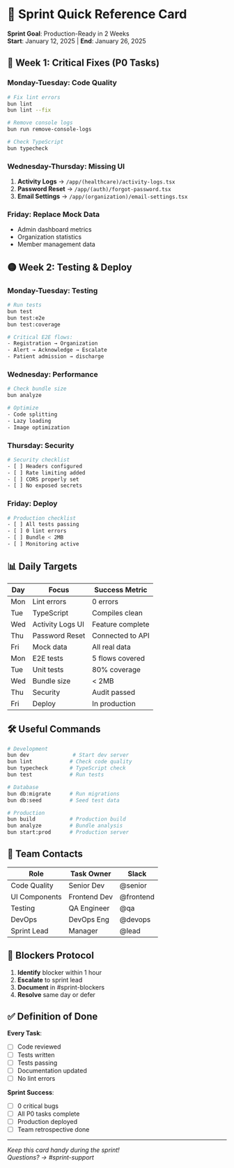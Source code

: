 # 🚀 Sprint Quick Reference Card

**Sprint Goal**: Production-Ready in 2 Weeks  
**Start**: January 12, 2025 | **End**: January 26, 2025

## 🔴 Week 1: Critical Fixes (P0 Tasks)

### Monday-Tuesday: Code Quality
```bash
# Fix lint errors
bun lint
bun lint --fix

# Remove console logs
bun run remove-console-logs

# Check TypeScript
bun typecheck
```

### Wednesday-Thursday: Missing UI
1. **Activity Logs** → `/app/(healthcare)/activity-logs.tsx`
2. **Password Reset** → `/app/(auth)/forgot-password.tsx`
3. **Email Settings** → `/app/(organization)/email-settings.tsx`

### Friday: Replace Mock Data
- Admin dashboard metrics
- Organization statistics
- Member management data

## 🟡 Week 2: Testing & Deploy

### Monday-Tuesday: Testing
```bash
# Run tests
bun test
bun test:e2e
bun test:coverage

# Critical E2E flows:
- Registration → Organization
- Alert → Acknowledge → Escalate
- Patient admission → discharge
```

### Wednesday: Performance
```bash
# Check bundle size
bun analyze

# Optimize
- Code splitting
- Lazy loading
- Image optimization
```

### Thursday: Security
```bash
# Security checklist
- [ ] Headers configured
- [ ] Rate limiting added
- [ ] CORS properly set
- [ ] No exposed secrets
```

### Friday: Deploy
```bash
# Production checklist
- [ ] All tests passing
- [ ] 0 lint errors
- [ ] Bundle < 2MB
- [ ] Monitoring active
```

## 📊 Daily Targets

| Day | Focus | Success Metric |
|-----|-------|----------------|
| Mon | Lint errors | 0 errors |
| Tue | TypeScript | Compiles clean |
| Wed | Activity Logs UI | Feature complete |
| Thu | Password Reset | Connected to API |
| Fri | Mock data | All real data |
| Mon | E2E tests | 5 flows covered |
| Tue | Unit tests | 80% coverage |
| Wed | Bundle size | < 2MB |
| Thu | Security | Audit passed |
| Fri | Deploy | In production |

## 🛠️ Useful Commands

```bash
# Development
bun dev              # Start dev server
bun lint            # Check code quality
bun typecheck       # TypeScript check
bun test            # Run tests

# Database
bun db:migrate      # Run migrations
bun db:seed         # Seed test data

# Production
bun build           # Production build
bun analyze         # Bundle analysis
bun start:prod      # Production server
```

## 👥 Team Contacts

| Role | Task Owner | Slack |
|------|------------|-------|
| Code Quality | Senior Dev | @senior |
| UI Components | Frontend Dev | @frontend |
| Testing | QA Engineer | @qa |
| DevOps | DevOps Eng | @devops |
| Sprint Lead | Manager | @lead |

## 🚨 Blockers Protocol

1. **Identify** blocker within 1 hour
2. **Escalate** to sprint lead
3. **Document** in #sprint-blockers
4. **Resolve** same day or defer

## ✅ Definition of Done

**Every Task**:
- [ ] Code reviewed
- [ ] Tests written
- [ ] Tests passing
- [ ] Documentation updated
- [ ] No lint errors

**Sprint Success**:
- [ ] 0 critical bugs
- [ ] All P0 tasks complete
- [ ] Production deployed
- [ ] Team retrospective done

---

*Keep this card handy during the sprint!*  
*Questions? → #sprint-support*